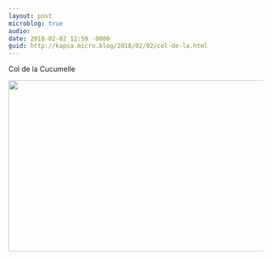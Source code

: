 ```yaml
---
layout: post
microblog: true
audio: 
date: 2018-02-02 12:59 -0000
guid: http://kapsa.micro.blog/2018/02/02/col-de-la.html
---
```

Col de la Cucumelle

<img src="http://www.jeankapsa.com/uploads/2018/c8cbf8cdcc.jpg" width="600" height="338" />
